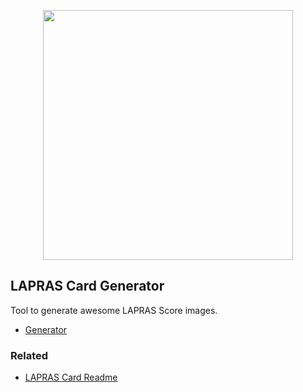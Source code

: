<p style="text-align: center">
<a href="https://lapras-card-generator.vercel.app"><img src="https://lapras-card-generator.vercel.app/api/svg?e=4.22&b=3.51&i=2.28&b1=%23020E27&b2=%230E5593&i1=%23030E21&i2=%231688BF&l=ja" width="400"></a>
</p>

## LAPRAS Card Generator

Tool to generate awesome LAPRAS Score images.


* [Generator](https://lapras-card-generator.vercel.app)

### Related

* [LAPRAS Card Readme](https://github.com/marketplace/actions/lapras-card-actions)
